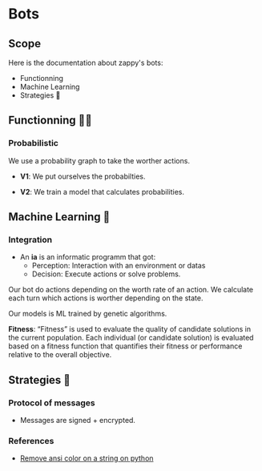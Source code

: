 # Bots

## Scope

Here is the documentation about zappy's bots:
- Functionning
- Machine Learning
- Strategies
🤖<br>

## Functionning 🧑‍💼

### Probabilistic

We use a probability graph to take the worther actions.

* **V1**: We put ourselves the probabilties.

* **V2**: We train a model that calculates probabilities.

## Machine Learning 📖

### Integration
* An **ia** is an informatic programm that got:
    * Perception: Interaction with an environment or datas
    * Decision: Execute actions or solve problems.

Our bot do actions depending on the worth rate of an action. We calculate each turn which actions is worther depending on the state.<br>

Our models is ML trained by genetic algorithms.

**Fitness**: “Fitness” is used to evaluate the quality of candidate solutions in the current population. Each individual (or candidate solution) is evaluated based on a fitness function that quantifies their fitness or performance relative to the overall objective.

## Strategies 🥷

### Protocol of messages

- Messages are signed + encrypted.

### References
- [Remove ansi color on a string on python](https://stackoverflow.com/questions/14693701/how-can-i-remove-the-ansi-escape-sequences-from-a-string-in-python)